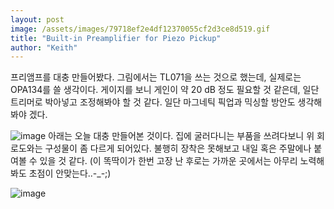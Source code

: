 ```yaml
---
layout: post
image: /assets/images/79718ef2e4df12370055cf2d3ce8d519.gif
title: "Built-in Preamplifier for Piezo Pickup"
author: "Keith"
---
```


프리앰프를 대충 만들어봤다. 그림에서는 TL071을 쓰는 것으로 했는데, 실제로는 OPA134를 쓸 생각이다. 게이지를 보니 게인이 약 20 dB 정도 필요할 것 같은데, 일단 트리머로 박아넣고 조정해봐야 할 것 같다. 일단 마그네틱 픽업과 믹싱할 방안도 생각해봐야 겠다.


![image](/assets/images/79718ef2e4df12370055cf2d3ce8d519.gif)
아래는 오늘 대충 만들어본 것이다. 집에 굴러다니는 부품을 쓰려다보니 위 회로도와는 구성물이 좀 다르게 되어있다. 불행히 장착은 못해보고 내일 혹은 주말에나 붙여볼 수 있을 것 같다.
(이 똑딱이가 한번 고장 난 후로는 가까운 곳에서는 아무리 노력해봐도 초점이 안맞는다..-_-;)

![image](/assets/images/60128c2f029a254d103e9d65182c7232.gif)

